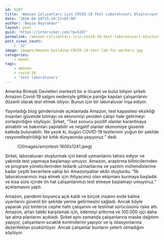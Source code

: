 ```yaml
---
id: 5287
title: 'Amazon Çalışanları için COVID-19 Test Laboratuvarı Oluşturuyor'
date: '2020-04-10T15:19:21+03:00'
author: 'Beyza Bayrakdar'
layout: post
guid: 'https://intersiber.com/?p=5287'
permalink: /amazon-calisanlari-icin-covid-19-test-laboratuvari-olusturuyor/
post_views_count:
    - '32'
image: images/Amazon-building-COVID-19-test-lab-for-workers.jpg
categories:
    - Genel
tags:
    - amazon
    - covid-19
    - 'test laboratuvarı'
---
```


Amerika Birleşik Devletleri merkezli bir e-ticaret ve bulut bilişim şirketi Amazon Covid-19 salgını nedeniyle gittikçe paniğe kapılan çalışanlarını düzenli olarak test etmek istiyor. Bunun için bir laboratuvar inşa ediyor.

 Yayınladığı blog gönderisinde açıklamada Amazon, test kapasitesi eksikliği insanları güvende tutmayı ve ekonomiyi yeniden çalışır hale getirmeyi zorlaştırdığını söylüyor. Şirket, “Test sonucu pozitif olanlar karantinaya alınabilir ve bakımları yapılabilir ve negatif olanlar ekonomiye güvenle katkıda bulunabilir. Ne yazık ki, bugün COVID-19 testlerinin yoğun bir şekilde rasyonelleştirildiği bir kıtlık dünyasında yaşıyoruz.” dedi.

<figure class="wp-block-image size-large">![](images/amzntest-1600x1241.jpeg)</figure>Şirket, laboratuvarı oluşturmak için kendi uzmanlarını tahsis ediyor ve yakında test yapmaya başlamayı umuyor. Amazon, araştırma bilimcilerinden ve program yöneticilerinden tedarik uzmanlarına ve yazılım mühendislerine kadar çeşitli becerilere sahip bir Amazonyalılar ekibi oluşturdu. “İlk laboratuvarımızı inşa etmek için ihtiyacımız olan ekipmanı kurmaya başladık ve kısa süre içinde ön hat çalışanlarımızı test etmeye başlamayı umuyoruz.” açıklamasını yaptı.

Amazon, pandemi boyunca açık kaldı ve birçok insanın evde kalma uyarılarını güvenli bir şekilde yerine getirmesini sağladı. Ancak böyle yaparak yüz binlerce cephe hattı çalışanını ve teslimat sürücüsünü riske attı. Amazon, artan talebi karşılamak için, ödemeyi arttırma ve 100.000 işçi daha işe alma planlarını açıkladı. Şirket aynı zamanda çalışanlarına maske dağıtımı yapıyor, çalışanların sıcaklık kontrollerini yapıyor ve iş istasyonlarına dezenfektan püskürtüyor. Ancak çalışanlar bunların yeterli olmadığını söylüyor.